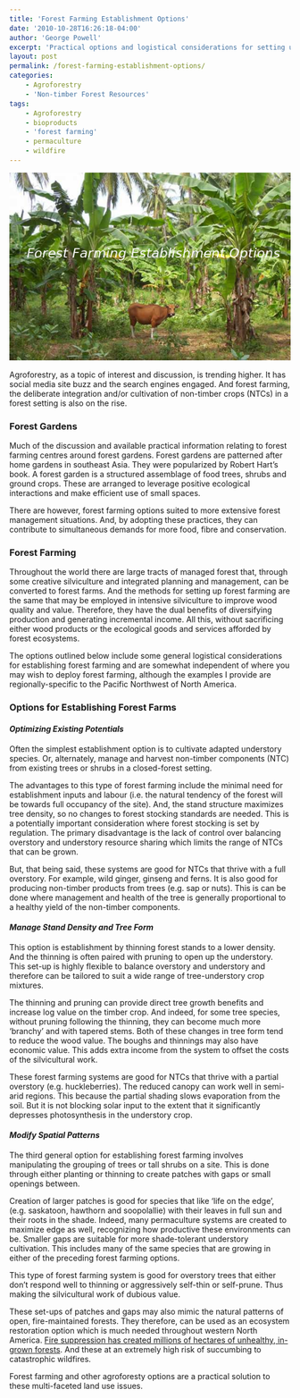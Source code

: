 ```yaml
---
title: 'Forest Farming Establishment Options'
date: '2010-10-28T16:26:18-04:00'
author: 'George Powell'
excerpt: 'Practical options and logistical considerations for setting up forest farming systems are outlined including optimizing existing site potentials, managing stand density and tree form and modifying forest spatial patterns.'
layout: post
permalink: /forest-farming-establishment-options/
categories:
    - Agroforestry
    - 'Non-timber Forest Resources'
tags:
    - Agroforestry
    - bioproducts
    - 'forest farming'
    - permaculture
    - wildfire
---
```

![Forest Farming Options](/assets/images/forestfarmingoptions.jpg)

Agroforestry, as a topic of interest and discussion, is trending higher. It has social media site buzz and the search engines engaged. And forest farming, the deliberate integration and/or cultivation of non-timber crops (NTCs) in a forest setting is also on the rise.

### Forest Gardens

Much of the discussion and available practical information relating to forest farming centres around forest gardens. Forest gardens are patterned after home gardens in southeast Asia. They were popularized by Robert Hart’s book. A forest garden is a structured assemblage of food trees, shrubs and ground crops. These are arranged to leverage positive ecological interactions and make efficient use of small spaces.

There are however, forest farming options suited to more extensive forest management situations. And, by adopting these practices, they can contribute to simultaneous demands for more food, fibre and conservation.

### Forest Farming

Throughout the world there are large tracts of managed forest that, through some creative silviculture and integrated planning and management, can be converted to forest farms. And the methods for setting up forest farming are the same that may be employed in intensive silviculture to improve wood quality and value. Therefore, they have the dual benefits of diversifying production and generating incremental income. All this, without sacrificing either wood products or the ecological goods and services afforded by forest ecosystems.

The options outlined below include some general logistical considerations for establishing forest farming and are somewhat independent of where you may wish to deploy forest farming, although the examples I provide are regionally-specific to the Pacific Northwest of North America.

### Options for Establishing Forest Farms

#### *Optimizing Existing Potentials*

Often the simplest establishment option is to cultivate adapted understory species. Or, alternately, manage and harvest non-timber components (NTC) from existing trees or shrubs in a closed-forest setting.

The advantages to this type of forest farming include the minimal need for establishment inputs and labour (i.e. the natural tendency of the forest will be towards full occupancy of the site). And, the stand structure maximizes tree density, so no changes to forest stocking standards are needed. This is a potentially important consideration where forest stocking is set by regulation. The primary disadvantage is the lack of control over balancing overstory and understory resource sharing which limits the range of NTCs that can be grown.

But, that being said, these systems are good for NTCs that thrive with a full overstory. For example, wild ginger, ginseng and ferns. It is also good for producing non-timber products from trees (e.g. sap or nuts). This is can be done where management and health of the tree is generally proportional to a healthy yield of the non-timber components.

#### *Manage Stand Density and Tree Form*

This option is establishment by thinning forest stands to a lower density. And the thinning is often paired with pruning to open up the understory. This set-up is highly flexible to balance overstory and understory and therefore can be tailored to suit a wide range of tree-understory crop mixtures.

The thinning and pruning can provide direct tree growth benefits and increase log value on the timber crop. And indeed, for some tree species, without pruning following the thinning, they can become much more ‘branchy’ and with tapered stems. Both of these changes in tree form tend to reduce the wood value. The boughs and thinnings may also have economic value. This adds extra income from the system to offset the costs of the silvicultural work.

These forest farming systems are good for NTCs that thrive with a partial overstory (e.g. huckleberries). The reduced canopy can work well in semi-arid regions. This because the partial shading slows evaporation from the soil. But it is not blocking solar input to the extent that it significantly depresses photosynthesis in the understory crop.

#### *Modify Spatial Patterns*

The third general option for establishing forest farming involves manipulating the grouping of trees or tall shrubs on a site. This is done through either planting or thinning to create patches with gaps or small openings between.

Creation of larger patches is good for species that like ‘life on the edge’, (e.g. saskatoon, hawthorn and soopolallie) with their leaves in full sun and their roots in the shade. Indeed, many permaculture systems are created to maximize edge as well, recognizing how productive these environments can be. Smaller gaps are suitable for more shade-tolerant understory cultivation. This includes many of the same species that are growing in either of the preceding forest farming options.

This type of forest farming system is good for overstory trees that either don’t respond well to thinning or aggressively self-thin or self-prune. Thus making the silvicultural work of dubious value.

These set-ups of patches and gaps may also mimic the natural patterns of open, fire-maintained forests. They therefore, can be used as an ecosystem restoration option which is much needed throughout western North America. [Fire suppression has created millions of hectares of unhealthy, in-grown forests](https://agforinsight.com/agroforestry-can-reduce-interface-fire-risk/). And these at an extremely high risk of succumbing to catastrophic wildfires.

Forest farming and other agroforesty options are a practical solution to these multi-faceted land use issues.
